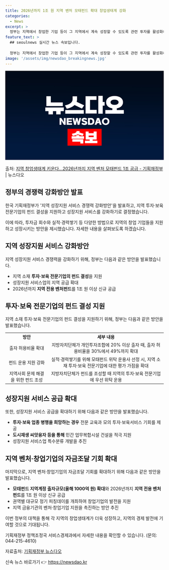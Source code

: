 ```yaml
---
title: 2026년까지 1조 원 지역 벤처 모태펀드 확대 창업생태계 강화
categories:
  - News
excerpt: >
  정부는 지역에서 창업한 기업 등이 그 지역에서 계속 성장할 수 있도록 관련 투자를 활성화하고 성장지원 서비스…
feature_text: >
  ## seoulnews 실시간 뉴스 속보입니다.

  정부는 지역에서 창업한 기업 등이 그 지역에서 계속 성장할 수 있도록 관련 투자를 활성화하고 성장지원 서비스…
image: '/assets/img/newsdao_breakingnews.jpg'
---
```


![뉴스다오 속보](/assets/img/newsdao_breakingnews.jpg)

<p>출처: <a href="https://newsdao.kr/3792" rel="dofollow">지역 창업생태계 키운다…2026년까지 지역 벤처 모태펀드 1조 공급 - 기획재정부</a> | 뉴스다오</p>

<h2 data-ke-size="size26">정부의 경쟁력 강화방안 발표</h2>
<p data-ke-size="size16">한국 기획재정부가 '지역 성장지원 서비스 경쟁력 강화방안'을 발표하고, 지역 투자·보육 전문기업의 펀드 결성을 지원하고 성장지원 서비스를 강화하기로 결정했습니다.</p>
<p data-ke-size="size16">이에 따라, 투자금 회수와 실적·경력쌓기 등 다양한 방법으로 지역의 창업 기업들을 지원하고 성장시키는 방안을 제시했습니다. 자세한 내용을 살펴보도록 하겠습니다.</p>

<h2 data-ke-size="size26">지역 성장지원 서비스 강화방안</h2>
<p data-ke-size="size16">지역 성장지원 서비스 경쟁력을 강화하기 위해, 정부는 다음과 같은 방안을 발표했습니다.</p>

<ul>
<li>지역 소재 <b>투자·보육 전문기업의 펀드 결성</b>을 지원</li>
<li>성장지원 서비스업의 지역 공급 확대</li>
<li>2026년까지 <b>지역 전용 벤처펀드</b>를 1조 원 이상 신규 공급</li>
</ul>

<h2 data-ke-size="size26">투자·보육 전문기업의 펀드 결성 지원</h2>
<p data-ke-size="size16">지역 소재 투자·보육 전문기업의 펀드 결성을 지원하기 위해, 정부는 다음과 같은 방안을 발표했습니다.</p>

<table>
  <tr>
    <td style="text-align: center; height: 17px;"><b>방안</b></td>
    <td style="text-align: center; height: 17px;"><b>세부 내용</b></td>
  </tr>
  <tr>
    <td style="text-align: center; height: 17px;">출자 허용비율 확대</td>
    <td style="text-align: center; height: 17px;">지방자치단체가 개인투자조합에 20% 이상 출자 때, 출자 허용비율을 30%에서 49%까지 확대</td>
  </tr>
  <tr>
    <td style="text-align: center; height: 17px;">펀드 운용 지원 강화</td>
    <td style="text-align: center; height: 17px;">실적·경력쌓기를 위해 모태펀드 위탁 운용사 선정 시, 지역 소재 투자·보육 전문기업에 대한 평가 가점을 확대</td>
  </tr>
  <tr>
    <td style="text-align: center; height: 17px;">지역사회 문제 해결을 위한 펀드 조성</td>
    <td style="text-align: center; height: 17px;">지방자치단체가 펀드를 조성할 때 지역의 투자·보육 전문기업에 우선 위탁 운용</td>
  </tr>
</table>

<h2 data-ke-size="size26">성장지원 서비스 공급 확대</h2>
<p data-ke-size="size16">또한, 성장지원 서비스 공급을 확대하기 위해 다음과 같은 방안을 발표했습니다.</p>

<ul>
<li><b>투자·보육 업종 병행을 희망하는 경우</b> 전문 교육과 모의 투자·보육서비스 기회를 제공</li>
<li><b>도시재생 씨앗융자 등을 통해</b> 민간 업무복합시설 건설을 적극 지원</li>
<li>성장지원 서비스업 특수분류 개발을 추진</li>
</ul>

<h2 data-ke-size="size26">지역 벤처·창업기업의 자금조달 기회 확대</h2>
<p data-ke-size="size16">마지막으로, 지역 벤처·창업기업의 자금조달 기회를 확대하기 위해 다음과 같은 방안을 발표했습니다.</p>

<ul>
<li><b>모태펀드 지역계정 출자규모(올해 1000억 원) 확대</b>와 2026년까지 <b>지역 전용 벤처펀드</b>를 1조 원 이상 신규 공급</li>
<li>권역별 대규모 정기 피칭데이를 개최하여 창업기업의 발전을 지원</li>
<li>지역 금융기관의 벤처·창업기업 지원을 촉진하는 방안 추진</li>
</ul>

<p data-ke-size="size16">이번 정부의 대책을 통해 각 지역의 창업생태계가 더욱 성장하고, 지역의 경제 발전에 기여할 것으로 기대됩니다. </p>
<p data-ke-size="size16">기획재정부 정책조정국 서비스경제과에서 자세한 내용을 확인할 수 있습니다. (문의: 044-215-4610)</p>
<p data-ke-size="size16">자료출처: <a href="https://newsdao.kr/3792">기획재정부 뉴스다오</a></p> 

신속 뉴스 바로가기 👉 <a href="https://newsdao.kr" rel="dofollow">https://newsdao.kr</a>


